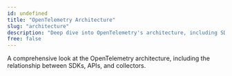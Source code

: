 ```yaml
---
id: undefined
title: "OpenTelemetry Architecture"
slug: "architecture"
description: "Deep dive into OpenTelemetry's architecture, including SDKs, APIs, collectors, and how data flows through the system."
free: false
---
```


A comprehensive look at the OpenTelemetry architecture, including the relationship between SDKs, APIs, and collectors.
